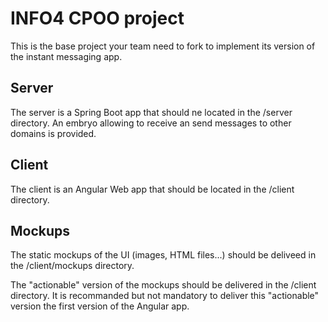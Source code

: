 # INFO4 CPOO project

This is the base project your team need to fork to implement its version of the instant messaging app.

## Server

The server is a Spring Boot app that should ne located in the /server directory.
 An embryo allowing to receive an send messages to other domains is provided.

## Client

The client is an Angular Web app that should be located in the /client directory.

## Mockups

The static mockups of the UI (images, HTML files...) should be deliveed in the /client/mockups directory.

The "actionable" version of the mockups should be delivered in the /client directory.
It is recommanded but not mandatory to deliver this "actionable" version the first version of the Angular app.
